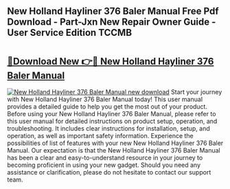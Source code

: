 ## New Holland Hayliner 376 Baler Manual Free Pdf Download - Part-Jxn New Repair Owner Guide - User Service Edition TCCMB

# <h2><a href="http://bc46461.oget.top/?id=New+Holland+Hayliner+376+Baler+Manual">🔗Download New 👉🔴 New Holland Hayliner 376 Baler Manual</a></h2>

[![New Holland Hayliner 376 Baler Manual new download](https://i.imgur.com/5g1atiW.png)](http://bc46461.oget.top/?id=New+Holland+Hayliner+376+Baler+Manual)
Start your journey with New Holland Hayliner 376 Baler Manual today! This user manual provides a detailed guide to help you get the most out of your product. Before using your New Holland Hayliner 376 Baler Manual, please refer to this user manual for detailed instructions on product setup, operation, and troubleshooting. It includes clear instructions for installation, setup, and operation, as well as important safety information. Experience the possibilities of list of features with your new New Holland Hayliner 376 Baler Manual. Our expectation is that the New Holland Hayliner 376 Baler Manual has been a clear and easy-to-understand resource in your journey to becoming proficient in using your new gadget. Should you need any assistance or clarification, please do not hesitate to contact our support team.
